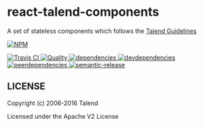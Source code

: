 # react-talend-components

A set of stateless components which follows the [Talend Guidelines](http://guidelines.talend.com)

[![NPM][npm-icon] ][npm-url]

[![Travis CI][travis-ci-image] ][travis-ci-url]
[![Quality][quality-badge] ][quality-url]
[![dependencies][dependencies-image] ][dependencies-url]
[![devdependencies][devdependencies-image] ][devdependencies-url]
[![peerdependencies][peerdependencies-image] ][peerdependencies-url]
[![semantic-release](https://img.shields.io/badge/%20%20%F0%9F%93%A6%F0%9F%9A%80-semantic--release-e10079.svg)](https://github.com/semantic-release/semantic-release)

[npm-icon]: https://nodei.co/npm/react-talend-components.png?downloads=true
[npm-url]: https://npmjs.org/package/react-talend-components
[travis-ci-image]: https://travis-ci.org/Talend/react-talend-components.svg?branch=master
[travis-ci-url]: https://travis-ci.org/Talend/react-talend-components

[dependencies-image]: https://david-dm.org/Talend/react-talend-components.png
[dependencies-url]: https://david-dm.org/Talend/react-talend-components
[devdependencies-image]: https://david-dm.org/Talend/react-talend-components/dev-status.png
[devdependencies-url]: https://david-dm.org/Talend/react-talend-components#info=devDependencies
[peerdependencies-image]: https://david-dm.org/Talend/react-talend-components/peer-status.svg
[peerdependencies-url]: https://david-dm.org/Talend/react-talend-components?type=peer

[quality-badge]: http://npm.packagequality.com/shield/react-talend-components.svg
[quality-url]: http://packagequality.com/#?package=react-talend-components

## LICENSE

Copyright (c) 2006-2016 Talend

Licensed under the Apache V2 License
